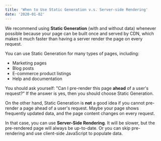 ```yaml
---
title: 'When to Use Static Generation v.s. Server-side Rendering'
date: '2020-01-02'
---
```


We recommend using **Static Generation** (with and without data) whenever 
possible because your page can be built once and served by CDN, which 
makes it much faster than having a server render the page on every 
request.

You can use Static Generation for many types of pages, including:

- Marketing pages
- Blog posts
- E-commerce product listings
- Help and documentation

You should ask yourself: "Can I pre-render this page **ahead** of a user's 
request?" If the answer is yes, then you should choose Static Generation.

On the other hand, Static Generation is **not** a good idea if you cannot 
pre-render a page ahead of a user's request. Maybe your page shows 
frequently updated data, and the page content changes on every request.

In that case, you can use **Server-Side Rendering**. It will be slower, 
but the pre-rendered page will always be up-to-date. Or you can skip 
pre-rendering and use client-side JavaScript to populate data.
